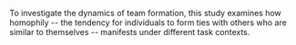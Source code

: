 To investigate the dynamics of team formation, this study examines how homophily -- the tendency for individuals to form ties with others who are similar to themselves -- manifests under different task contexts.
